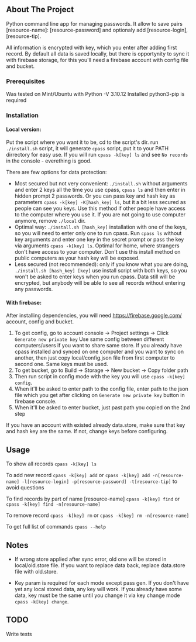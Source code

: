 
## About The Project
Python command line app for managing passwords. It allow to save pairs [resource-name]: [resource-password] and optionaly add [resource-login], [resource-tip].

All information is encrypted with key, which you enter after adding first record. By default all data is saved locally, but there is opportynity to sync it with firebase storage, for this you'll need a firebase account with config file and bucket.

### Prerequisites
Was tested on Mint/Ubuntu with Python -V 3.10.12
Installed python3-pip is required

### Installation
#### Local version:
Put the script where you want it to be, cd to the script's dir.
run `./install.sh` script, it will generate `cpass` script, put it to your PATH dirrectory for easy use.
If you will run `cpass -k[key] ls` and see `No records` in the console - everething is good.

There are few options for data protection:
* Most secured but not very convenient: `./install.sh` without arguments and enter 2 keys all the time you use cpass, `cpass ls` and then enter in hidden prompt 2 passwords. Or you can pass key and hash key as parameters `cpass -k[key] -K[hash_key] ls`, but it a bit less secured as people can see you keys.
Use this method if other people have access to the computer where you use it. If you are not going to use computer anymore, remove `./local` dir.
* Optimal way: `./install.sh [hash_key]` installation with one of the keys, so you will need to enter only one to run cpass. Run `cpass ls` without key arguments and enter one key in the secret prompt or pass the key via arguments `cpass -k[key] ls`. Optimal for home, where strangers don't have access to your computer. Don't use this install method on public computers as your hash key will be exposed.
* Less secured (not recommended): only if you know what you are doing, `./install.sh [hash_key] [key]` use install script with both keys, so you won't be asked to enter keys when you run cpass. Data still will be encrypted, but anybody will be able to see all records without entering any passwords.

#### With firebase:
After installing dependencies, you will need https://firebase.google.com/ account, config and bucket.
1. To get config, go to account console -> Project settings -> Click `Generate new private key`
Use same config between different computers/users if you want to share same store. If you already have cpass installed and synced on one computer and you want to sync on another, then just copy local/config.json file from first computer to second one. Same keys must be used.
2. To get bucket, go to Build -> Storage -> New bucket -> Copy folder path
3. Then run script in config mode with the key you will use `cpass -k[key] config`.
4. When it'll be asked to enter path to the config file, enter path to the json file which you get after clicking on `Generate new private key` button in firebase console.
5. When it'll be asked to enter bucket, just past path you copied on the 2nd step

If you have an account with existed already data.store, make sure that key and hash key are the same. If not, change keys before configuring.

## Usage
To show all records `cpass -k[key] ls`

To add new record `cpass -k[key] add` or `cpass -k[key] add -n[resource-name] -l[resource-login] -p[resource-password] -t[resource-tip]` to avoid questions

To find records by part of name [resource-name] `cpass -k[key] find` or `cpass -k[key] find -n[resource-name]`

To remove record `cpass -k[key] rm` or `cpass -k[key] rm -n[resource-name]`

To get full list of commands `cpass --help`

  

## Notes

* If wrong store applied after sync error, old one will be stored in local/old.store file. If you want to replace data back, replace data.store file with old.store.

* Key param is required for each mode except pass gen. If you don't have yet any local stored data, any key will work. If you already have some data, key must be the same until you change it via key change mode `cpass -k[key] change`.

  

## TODO

Write tests
